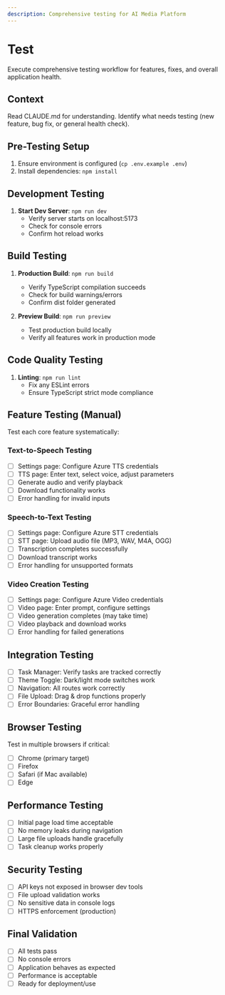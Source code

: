 ```yaml
---
description: Comprehensive testing for AI Media Platform
---
```


# Test

Execute comprehensive testing workflow for features, fixes, and overall application health.

## Context
Read CLAUDE.md for understanding. Identify what needs testing (new feature, bug fix, or general health check).

## Pre-Testing Setup
1. Ensure environment is configured (`cp .env.example .env`)
2. Install dependencies: `npm install`

## Development Testing
1. **Start Dev Server**: `npm run dev`
   - Verify server starts on localhost:5173
   - Check for console errors
   - Confirm hot reload works

## Build Testing
1. **Production Build**: `npm run build`
   - Verify TypeScript compilation succeeds
   - Check for build warnings/errors
   - Confirm dist folder generated

2. **Preview Build**: `npm run preview`
   - Test production build locally
   - Verify all features work in production mode

## Code Quality Testing
1. **Linting**: `npm run lint`
   - Fix any ESLint errors
   - Ensure TypeScript strict mode compliance

## Feature Testing (Manual)
Test each core feature systematically:

### Text-to-Speech Testing
- [ ] Settings page: Configure Azure TTS credentials
- [ ] TTS page: Enter text, select voice, adjust parameters
- [ ] Generate audio and verify playback
- [ ] Download functionality works
- [ ] Error handling for invalid inputs

### Speech-to-Text Testing  
- [ ] Settings page: Configure Azure STT credentials
- [ ] STT page: Upload audio file (MP3, WAV, M4A, OGG)
- [ ] Transcription completes successfully
- [ ] Download transcript works
- [ ] Error handling for unsupported formats

### Video Creation Testing
- [ ] Settings page: Configure Azure Video credentials  
- [ ] Video page: Enter prompt, configure settings
- [ ] Video generation completes (may take time)
- [ ] Video playback and download works
- [ ] Error handling for failed generations

## Integration Testing
- [ ] Task Manager: Verify tasks are tracked correctly
- [ ] Theme Toggle: Dark/light mode switches work
- [ ] Navigation: All routes work correctly
- [ ] File Upload: Drag & drop functions properly
- [ ] Error Boundaries: Graceful error handling

## Browser Testing
Test in multiple browsers if critical:
- [ ] Chrome (primary target)
- [ ] Firefox 
- [ ] Safari (if Mac available)
- [ ] Edge

## Performance Testing
- [ ] Initial page load time acceptable
- [ ] No memory leaks during navigation
- [ ] Large file uploads handle gracefully
- [ ] Task cleanup works properly

## Security Testing
- [ ] API keys not exposed in browser dev tools
- [ ] File upload validation works
- [ ] No sensitive data in console logs
- [ ] HTTPS enforcement (production)

## Final Validation
- [ ] All tests pass
- [ ] No console errors
- [ ] Application behaves as expected
- [ ] Performance is acceptable
- [ ] Ready for deployment/use